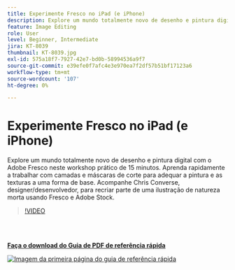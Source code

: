 ```yaml
---
title: Experimente Fresco no iPad (e iPhone)
description: Explore um mundo totalmente novo de desenho e pintura digital com o Adobe Fresco neste workshop prático de 15 minutos
feature: Image Editing
role: User
level: Beginner, Intermediate
jira: KT-8039
thumbnail: KT-8039.jpg
exl-id: 575a18f7-7927-42e7-bd0b-58994536a9f7
source-git-commit: e39efe0f7afc4e3e970ea7f2df57b51bf17123a6
workflow-type: tm+mt
source-wordcount: '107'
ht-degree: 0%

---
```


# Experimente Fresco no iPad (e iPhone)

Explore um mundo totalmente novo de desenho e pintura digital com o Adobe Fresco neste workshop prático de 15 minutos. Aprenda rapidamente a trabalhar com camadas e máscaras de corte para adequar a pintura e as texturas a uma forma de base. Acompanhe Chris Converse, designer/desenvolvedor, para recriar parte de uma ilustração de natureza morta usando Fresco e Adobe Stock.

>[!VIDEO](https://video.tv.adobe.com/v/3417360?hidetitle=true&captions=por_br)

<br> 

[**Faça o download do Guia de PDF de referência rápida**](../quick-reference/Frescoworkshop.pdf)

[![Imagem da primeira página do guia de referência rápida](assets/FrescoworkshopPage1.png)](../quick-reference/Frescoworkshop.pdf)